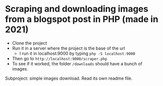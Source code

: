 Scraping and downloading images from a blogspot post in PHP (made in 2021)
===

- Clone the project  
- Run it in a server where the project is the base of the url  
    - I run it in localhost:9000 by typing `php -S localhost:9000`  
- Then go to `http://localhost:9000/scraper.php`  
- To see if it worked, the folder `/downloads` should have a bunch of images.  

Subproject: simple images download. 
Read its own readme file.